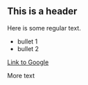 ## This is a header

Here is some regular text.

* bullet 1
* bullet 2

[Link to Google](http://www.google.com)

More text